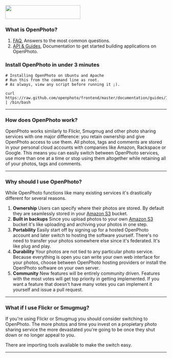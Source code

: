 <img src="frontend/raw/master/files/creative/logo.png" style="width:234px; height:43px; margin:auto;">


### What is OpenPhoto?

1.  [FAQ](http://theopenphotoproject.org/documentation/faq/Faq), Answers to the most common questions.
1.  [API &amp; Guides](http://theopenphotoproject.org/documentation), Documentation to get started building applications on OpenPhoto.

### Install OpenPhoto in under 3 minutes

    # Installing OpenPhoto on Ubuntu and Apache
    # Run this from the command line as root.
    # As always, view any script before running it ;).

    curl https://raw.github.com/openphoto/frontend/master/documentation/guides/InstallationUbuntuApache.sh | /bin/bash

----------------------------------------

### How does OpenPhoto work?

OpenPhoto works similarly to Flickr, Smugmug and other photo sharing services with one major difference: you retain ownership and give OpenPhoto access to use them.
All photos, tags and comments are stored in your personal cloud accounts with companies like Amazon, Rackspace or Google.
This means you can easily switch between OpenPhoto services, use more than one at a time or stop using them altogether while retaining all of your photos, tags and comments.

----------------------------------------

### Why should I use OpenPhoto?

While OpenPhoto functions like many existing services it's drastically different for several reasons.

1.  **Ownership**
    Users can specify where their photos are stored. By default they are seamlessly stored in your [Amazon S3][s3] bucket.
1.  **Built in backups**
    Since you upload photos to your own [Amazon S3][s3] bucket it's like uploading and archiving your photos in one step.
1.  **Portability**
    Easily start off by signing up for a hosted OpenPhoto account and later switch to hosting the software yourself. There's no need to transfer your photos somewhere else since it's federated. It's like plug and play.
1.  **Durability**
    Your photos are not tied to any particular photo service. Because everything is open you can write your own web interface for your photos, choose between OpenPhoto hosting providers or install the OpenPhoto software on your own server.
1.  **Community**
    New features will be entirely community driven. Features with the most votes will get top priority in getting implemented. If you want a feature that doesn't have many votes you can implement it yourself and issue a pull request.

----------------------------------------

### What if I use Flickr or Smugmug?

If you're using Flickr or Smugmug you should consider switching to OpenPhoto.
The more photos and time you invest on a propietary photo sharing service the more devastated you're going to be once they shut down or no longer appeal to you.

There are importing tools available to make the switch easy.

----------------------------------------

[aws]: http://aws.amazon.com/
[s3]: http://aws.amazon.com/s3/
[simpledb]: http://aws.amazon.com/simpledb/

